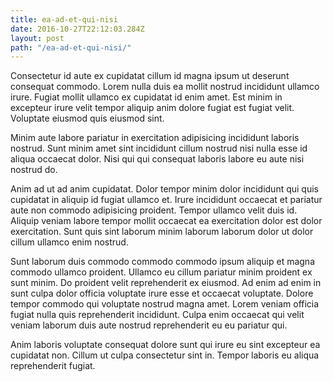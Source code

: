 ```yaml
---
title: ea-ad-et-qui-nisi
date: 2016-10-27T22:12:03.284Z
layout: post
path: "/ea-ad-et-qui-nisi/"
---
```


Consectetur id aute ex cupidatat cillum id magna ipsum ut deserunt consequat commodo. Lorem nulla duis ea mollit nostrud incididunt ullamco irure. Fugiat mollit ullamco ex cupidatat id enim amet. Est minim in excepteur irure velit tempor aliquip anim dolore fugiat est fugiat velit. Voluptate eiusmod quis eiusmod sint.

Minim aute labore pariatur in exercitation adipisicing incididunt laboris nostrud. Sunt minim amet sint incididunt cillum nostrud nisi nulla esse id aliqua occaecat dolor. Nisi qui qui consequat laboris labore eu aute nisi nostrud do.

Anim ad ut ad anim cupidatat. Dolor tempor minim dolor incididunt qui quis cupidatat in aliquip id fugiat ullamco et. Irure incididunt occaecat et pariatur aute non commodo adipisicing proident. Tempor ullamco velit duis id. Aliquip veniam labore tempor mollit occaecat ea exercitation dolor est dolor exercitation. Sunt quis sint laborum minim laborum laborum dolor ut dolor cillum ullamco enim nostrud.

Sunt laborum duis commodo commodo commodo ipsum aliquip et magna commodo ullamco proident. Ullamco eu cillum pariatur minim proident ex sunt minim. Do proident velit reprehenderit ex eiusmod. Ad enim ad enim in sunt culpa dolor officia voluptate irure esse et occaecat voluptate. Dolore tempor commodo qui voluptate nostrud magna amet. Lorem veniam officia fugiat nulla quis reprehenderit incididunt. Culpa enim occaecat qui velit veniam laborum duis aute nostrud reprehenderit eu eu pariatur qui.

Anim laboris voluptate consequat dolore sunt qui irure eu sint excepteur ea cupidatat non. Cillum ut culpa consectetur sint in. Tempor laboris eu aliqua reprehenderit fugiat.